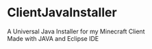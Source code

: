 # ClientJavaInstaller
A Universal Java Installer for my Minecraft Client\
Made with JAVA and Eclipse IDE
